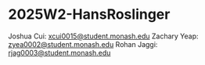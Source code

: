 # 2025W2-HansRoslinger

Joshua Cui: xcui0015@student.monash.edu
Zachary Yeap: zyea0002@student.monash.edu
Rohan Jaggi: rjag0003@student.monash.edu